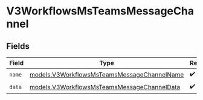 # V3WorkflowsMsTeamsMessageChannel


## Fields

| Field                                                                                            | Type                                                                                             | Required                                                                                         | Description                                                                                      |
| ------------------------------------------------------------------------------------------------ | ------------------------------------------------------------------------------------------------ | ------------------------------------------------------------------------------------------------ | ------------------------------------------------------------------------------------------------ |
| `name`                                                                                           | [models.V3WorkflowsMsTeamsMessageChannelName](../models/v3workflowsmsteamsmessagechannelname.md) | :heavy_check_mark:                                                                               | N/A                                                                                              |
| `data`                                                                                           | [models.V3WorkflowsMsTeamsMessageChannelData](../models/v3workflowsmsteamsmessagechanneldata.md) | :heavy_check_mark:                                                                               | N/A                                                                                              |